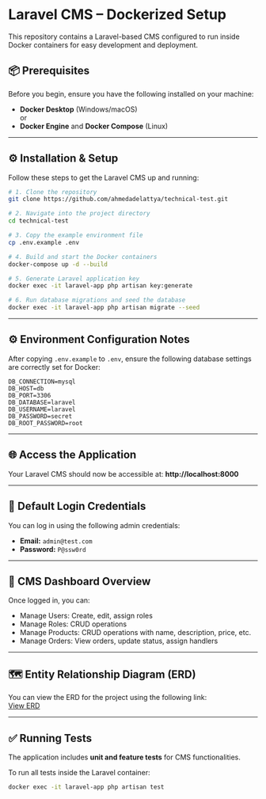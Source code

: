 # Laravel CMS – Dockerized Setup

This repository contains a Laravel-based CMS configured to run inside Docker containers for easy development and deployment.

## 📦 Prerequisites

Before you begin, ensure you have the following installed on your machine:

-   **Docker Desktop** (Windows/macOS)  
    or
-   **Docker Engine** and **Docker Compose** (Linux)

---

## ⚙️ Installation & Setup

Follow these steps to get the Laravel CMS up and running:

```bash
# 1. Clone the repository
git clone https://github.com/ahmedadelattya/technical-test.git

# 2. Navigate into the project directory
cd technical-test

# 3. Copy the example environment file
cp .env.example .env

# 4. Build and start the Docker containers
docker-compose up -d --build

# 5. Generate Laravel application key
docker exec -it laravel-app php artisan key:generate

# 6. Run database migrations and seed the database
docker exec -it laravel-app php artisan migrate --seed
```

---

## ⚙️ Environment Configuration Notes

After copying `.env.example` to `.env`, ensure the following database settings are correctly set for Docker:

```env
DB_CONNECTION=mysql
DB_HOST=db
DB_PORT=3306
DB_DATABASE=laravel
DB_USERNAME=laravel
DB_PASSWORD=secret
DB_ROOT_PASSWORD=root
```

---

## 🌐 Access the Application

Your Laravel CMS should now be accessible at:
**http://localhost:8000**

---

## 🔐 Default Login Credentials

You can log in using the following admin credentials:

-   **Email:** `admin@test.com`
-   **Password:** `P@ssw0rd`

---

## 🧭 CMS Dashboard Overview

Once logged in, you can:

-   Manage Users: Create, edit, assign roles
-   Manage Roles: CRUD operations
-   Manage Products: CRUD operations with name, description, price, etc.
-   Manage Orders: View orders, update status, assign handlers

---

## 🗺️ Entity Relationship Diagram (ERD)

You can view the ERD for the project using the following link:  
[View ERD](https://drive.google.com/file/d/16slEnyM8sWFQT1kp8qaL2feOqx-T_v2h/view?usp=sharing)

---

## ✅ Running Tests

The application includes **unit and feature tests** for CMS functionalities.

To run all tests inside the Laravel container:

```bash
docker exec -it laravel-app php artisan test
```
